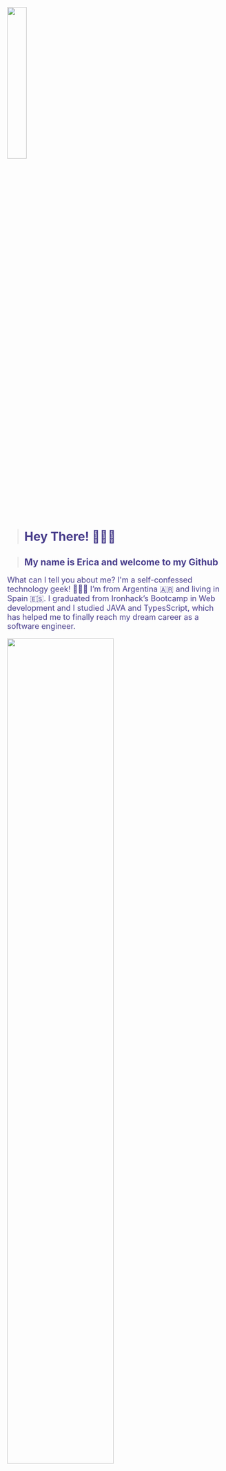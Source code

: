 <img src="https://res.cloudinary.com/dmpxijzou/image/upload/v1704905860/partialProfile_l1bqoq.jpg" width=30% > 

><h1 style="color:DarkSlateBlue;">Hey There! 🙋🏻‍♀️</h1> 

>## <h2 style="color:DarkSlateBlue;">My name is Erica and welcome to my Github</h2>

<p style="color:DarkSlateBlue;font-size:18px;"> What can I tell you about me? I'm a self-confessed technology geek! 👩🏻‍💻 I’m from Argentina 🇦🇷 and living in Spain 🇪🇸. I graduated from Ironhack’s Bootcamp in Web development and I studied JAVA and TypesScript, which has helped me to finally reach my dream career as a software engineer. </p>


<img src="https://res.cloudinary.com/dmpxijzou/image/upload/v1704906130/code1_copy_q5flg5.png" width=70%>


<!--
**Ericazach/ericazach** is a ✨ _special_ ✨ repository because its `README.md` (this file) appears on your GitHub profile.

Here are some ideas to get you started:

- 🔭 I’m currently working on ...
- 🌱 I’m currently learning ...
- 👯 I’m looking to collaborate on ...
- 🤔 I’m looking for help with ...
- 💬 Ask me about ...
- 📫 How to reach me: ...
- 😄 Pronouns: ...
- ⚡ Fun fact: ...
-->
